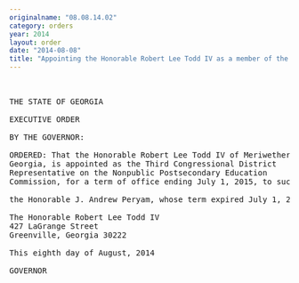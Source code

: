 ```yaml
---
originalname: "08.08.14.02"
category: orders
year: 2014
layout: order
date: "2014-08-08"
title: "Appointing the Honorable Robert Lee Todd IV as a member of the Nonpublic Postsecondary Education Commission"
---
```

<pre>
 

THE STATE OF GEORGIA

EXECUTIVE ORDER

BY THE GOVERNOR:

ORDERED: That the Honorable Robert Lee Todd IV of Meriwether County,
Georgia, is appointed as the Third Congressional District
Representative on the Nonpublic Postsecondary Education
Commission, for a term of office ending July 1, 2015, to succeed

the Honorable J. Andrew Peryam, whose term expired July 1, 2012.

The Honorable Robert Lee Todd IV
427 LaGrange Street
Greenville, Georgia 30222

This eighth day of August, 2014

GOVERNOR

</pre>
